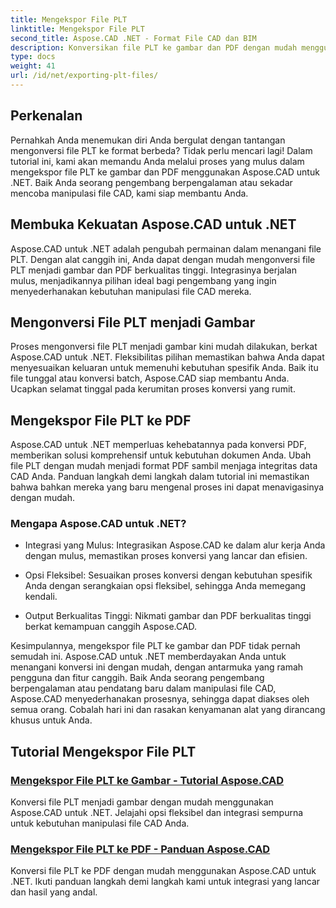```yaml
---
title: Mengekspor File PLT
linktitle: Mengekspor File PLT
second_title: Aspose.CAD .NET - Format File CAD dan BIM
description: Konversikan file PLT ke gambar dan PDF dengan mudah menggunakan Aspose.CAD untuk .NET. Jelajahi integrasi tanpa hambatan dan opsi fleksibel untuk manipulasi file CAD.
type: docs
weight: 41
url: /id/net/exporting-plt-files/
---
```


## Perkenalan

Pernahkah Anda menemukan diri Anda bergulat dengan tantangan mengonversi file PLT ke format berbeda? Tidak perlu mencari lagi! Dalam tutorial ini, kami akan memandu Anda melalui proses yang mulus dalam mengekspor file PLT ke gambar dan PDF menggunakan Aspose.CAD untuk .NET. Baik Anda seorang pengembang berpengalaman atau sekadar mencoba manipulasi file CAD, kami siap membantu Anda.

## Membuka Kekuatan Aspose.CAD untuk .NET

Aspose.CAD untuk .NET adalah pengubah permainan dalam menangani file PLT. Dengan alat canggih ini, Anda dapat dengan mudah mengonversi file PLT menjadi gambar dan PDF berkualitas tinggi. Integrasinya berjalan mulus, menjadikannya pilihan ideal bagi pengembang yang ingin menyederhanakan kebutuhan manipulasi file CAD mereka.

## Mengonversi File PLT menjadi Gambar

Proses mengonversi file PLT menjadi gambar kini mudah dilakukan, berkat Aspose.CAD untuk .NET. Fleksibilitas pilihan memastikan bahwa Anda dapat menyesuaikan keluaran untuk memenuhi kebutuhan spesifik Anda. Baik itu file tunggal atau konversi batch, Aspose.CAD siap membantu Anda. Ucapkan selamat tinggal pada kerumitan proses konversi yang rumit.

## Mengekspor File PLT ke PDF

Aspose.CAD untuk .NET memperluas kehebatannya pada konversi PDF, memberikan solusi komprehensif untuk kebutuhan dokumen Anda. Ubah file PLT dengan mudah menjadi format PDF sambil menjaga integritas data CAD Anda. Panduan langkah demi langkah dalam tutorial ini memastikan bahwa bahkan mereka yang baru mengenal proses ini dapat menavigasinya dengan mudah.

### Mengapa Aspose.CAD untuk .NET?

- Integrasi yang Mulus: Integrasikan Aspose.CAD ke dalam alur kerja Anda dengan mulus, memastikan proses konversi yang lancar dan efisien.
  
- Opsi Fleksibel: Sesuaikan proses konversi dengan kebutuhan spesifik Anda dengan serangkaian opsi fleksibel, sehingga Anda memegang kendali.

- Output Berkualitas Tinggi: Nikmati gambar dan PDF berkualitas tinggi berkat kemampuan canggih Aspose.CAD.

Kesimpulannya, mengekspor file PLT ke gambar dan PDF tidak pernah semudah ini. Aspose.CAD untuk .NET memberdayakan Anda untuk menangani konversi ini dengan mudah, dengan antarmuka yang ramah pengguna dan fitur canggih. Baik Anda seorang pengembang berpengalaman atau pendatang baru dalam manipulasi file CAD, Aspose.CAD menyederhanakan prosesnya, sehingga dapat diakses oleh semua orang. Cobalah hari ini dan rasakan kenyamanan alat yang dirancang khusus untuk Anda.
## Tutorial Mengekspor File PLT
### [Mengekspor File PLT ke Gambar - Tutorial Aspose.CAD](./exporting-plt-files-to-image/)
Konversi file PLT menjadi gambar dengan mudah menggunakan Aspose.CAD untuk .NET. Jelajahi opsi fleksibel dan integrasi sempurna untuk kebutuhan manipulasi file CAD Anda.
### [Mengekspor File PLT ke PDF - Panduan Aspose.CAD](./exporting-plt-files-to-pdf/)
Konversi file PLT ke PDF dengan mudah menggunakan Aspose.CAD untuk .NET. Ikuti panduan langkah demi langkah kami untuk integrasi yang lancar dan hasil yang andal.